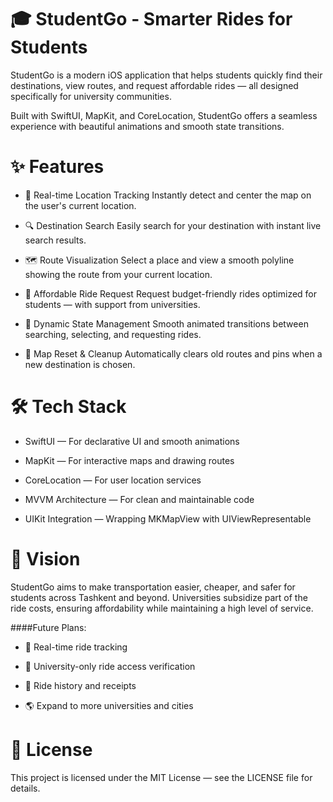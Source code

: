 # 🎓 StudentGo - Smarter Rides for Students


StudentGo is a modern iOS application that helps students quickly find their destinations, view routes, and request affordable rides — all designed specifically for university communities.

Built with SwiftUI, MapKit, and CoreLocation, StudentGo offers a seamless experience with beautiful animations and smooth state transitions.


# ✨ Features
- 📍 Real-time Location Tracking
Instantly detect and center the map on the user's current location.

- 🔍 Destination Search
Easily search for your destination with instant live search results.

- 🗺️ Route Visualization
Select a place and view a smooth polyline showing the route from your current location.

- 🚕 Affordable Ride Request
Request budget-friendly rides optimized for students — with support from universities.

- 🔄 Dynamic State Management
Smooth animated transitions between searching, selecting, and requesting rides.

- 🧹 Map Reset & Cleanup
Automatically clears old routes and pins when a new destination is chosen.


# 🛠️ Tech Stack
- SwiftUI — For declarative UI and smooth animations

- MapKit — For interactive maps and drawing routes

- CoreLocation — For user location services

- MVVM Architecture — For clean and maintainable code

- UIKit Integration — Wrapping MKMapView with UIViewRepresentable


# 🎯 Vision
StudentGo aims to make transportation easier, cheaper, and safer for students across Tashkent and beyond.
Universities subsidize part of the ride costs, ensuring affordability while maintaining a high level of service.

####Future Plans:

- 🚗 Real-time ride tracking

- 🏫 University-only ride access verification

- 🧾 Ride history and receipts

- 🌎 Expand to more universities and cities

# 📄 License
This project is licensed under the MIT License — see the LICENSE file for details.